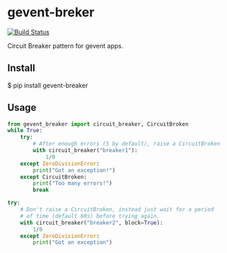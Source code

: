gevent-breker
=============

[![Build Status](https://travis-ci.org/daroot/gevent-breaker.svg?branch=0.0.0)](https://travis-ci.org/daroot/gevent-breaker)

Circuit Breaker pattern for gevent apps.

Install
-------

   $ pip install gevent-breaker

Usage
-----

```python
from gevent_breaker import circuit_breaker, CircuitBroken
while True:
	try:
        # After enough errors (5 by default), raise a CircuitBroken
		with circuit_breaker("breaker1"):
			1/0
	except ZeroDivisionError:
		print("Got an exception!")
	except CircuitBroken:
        print("Too many errors!")
		break

try:
    # Don't raise a CircuitBroken, instead just wait for a period
	# of time (default 60s) before trying again.
    with circuit_breaker("breaker2", block=True):
        1/0
	except ZeroDivisionError:
        print("Got an exception")
```

